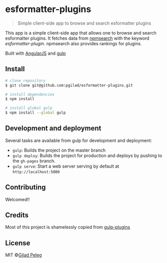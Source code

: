 # esformatter-plugins
> Simple client-side app to browse and search esformatter plugins

This app is a simple client-side app that allows one to browse and search esformatter plugins.
It fetches data from [npmsearch](http://npmsearch.com/) with the keyword *esformatter-plugin*.
npmsearch also provides rankings for plugins.

Built with [AngularJS](http://angularjs.org) and [gulp](http://gulpjs.com/)

## Install

```sh
# clone repository
$ git clone git@github.com:pgilad/esformatter-plugins.git

# install dependencies
$ npm install

# install global gulp
$ npm install --global gulp
```

## Development and deployment

Several tasks are available from gulp for development and deployment:

- `gulp`: Builds the project on the master branch
- `gulp deploy`: Builds the project for production and deploys by pushing to the `gh-pages` branch.
- `gulp serve`: Start a web server serving by default at `http://localhost:5000`

## Contributing

Welcomed!!

## Credits

Most of this project is shamelessly copied from [gulp-plugins](https://github.com/gulpjs/plugins)

## License

MIT ©[Gilad Peleg](http://giladpeleg.com)
